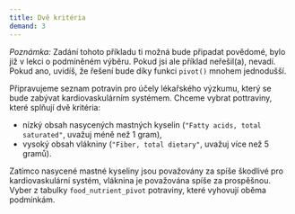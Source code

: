 ```yaml
---
title: Dvě kritéria
demand: 3
---
```


*Poznámka:* Zadání tohoto příkladu ti možná bude připadat povědomé, bylo již v lekci o podmíněném výběru. Pokud jsi ale příklad neřešil(a), nevadí. Pokud ano, uvidíš, že řešení bude díky funkci `pivot()` mnohem jednodušší.

Připravujeme seznam potravin pro účely lékařského výzkumu, který se bude zabývat kardiovaskulárním systémem. Chceme vybrat pottraviny, které splňují dvě kritéria:

- nízký obsah nasycených mastných kyselin (`"Fatty acids, total saturated"`, uvažuj méně než 1 gram),
- vysoký obsah vlákniny (`"Fiber, total dietary"`, uvažuj více než 5 gramů).

Zatímco nasycené mastné kyseliny jsou považovány za spíše škodlivé pro kardiovaskulární systém, vláknina je považována spíše za prospěšnou. Vyber z tabulky `food_nutrient_pivot` potraviny, které vyhovují oběma podmínkám.
